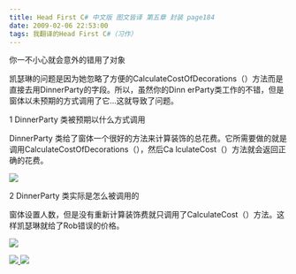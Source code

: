```yaml
---
title: Head First C# 中文版 图文皆译 第五章 封装 page184
date: 2009-02-06 22:53:00
tags: 我翻译的Head First C#（习作）
---
```

你一不小心就会意外的错用了对象

凯瑟琳的问题是因为她忽略了方便的CalculateCostOfDecorations（）方法而是直接去用DinnerParty的字段。所以，虽然你的Dinn
erParty类工作的不错，但是窗体以未预期的方式调用了它...这就导致了问题。

1 DinnerParty  类被预期以什么方式调用

DinnerParty  类给了窗体一个很好的方法来计算装饰的总花费。它所需要做的就是调用CalculateCostOfDecorations（），然后Ca
lculateCost（）方法就会返回正确的花费。

![](https://p-blog.csdn.net/images/p_blog_csdn_net/cuipengfei1/EntryImages/20090206/%E6%88%AA%E5%9B%BE04.jpg)

2 DinnerParty  类实际是怎么被调用的

窗体设置人数，但是没有重新计算装饰费就只调用了CalculateCost（）方法。这样凯瑟琳就给了Rob错误的价格。

![](https://p-blog.csdn.net/images/p_blog_csdn_net/cuipengfei1/EntryImages/20090206/%E6%88%AA%E5%9B%BE05.jpg)



[ ![](https://profile.csdnimg.cn/5/2/5/3_cuipengfei1)
![](https://g.csdnimg.cn/static/user-reg-year/1x/11.png)
](https://blog.csdn.net/cuipengfei1)





